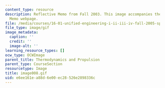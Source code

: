 ```yaml
---
content_type: resource
description: Reflective Memo from Fall 2003. This image accompanies the Reflective
  Memo webpage.
file: /media/courses/16-01-unified-engineering-i-ii-iii-iv-fall-2005-spring-2006/e6ee161ea88d6e00ec28526e2898336c_image008.gif
file_type: image/gif
image_metadata:
  caption: ''
  credit: ''
  image-alt: ''
learning_resource_types: []
ocw_type: OCWImage
parent_title: Thermodynamics and Propulsion
parent_type: CourseSection
resourcetype: Image
title: image008.gif
uid: e6ee161e-a88d-6e00-ec28-526e2898336c
---
```

